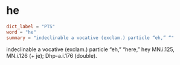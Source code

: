 # he

``` toml
dict_label = "PTS"
word = "he"
summary = "indeclinable a vocative (exclam.) particle “eh,” “"
```

indeclinable a vocative (exclam.) particle “eh,” “here,” hey MN.i.125, MN.i.126 (\+ je); Dhp\-a.i.176 (double).

